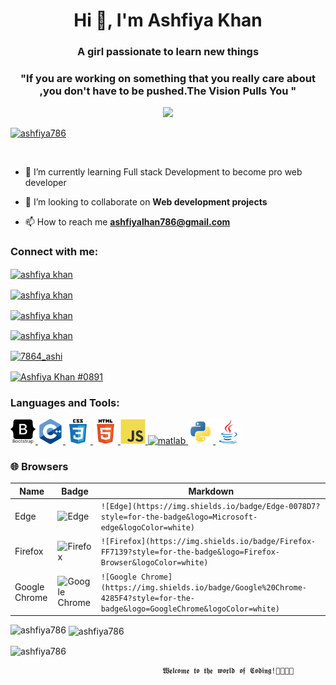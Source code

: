 <h1 align="center">Hi 👋, I'm Ashfiya Khan</h1>

<h3 align="center">A girl passionate to learn new things</h3>
<h3 align="center">"If you are working on something that you really care about ,you don't have to be pushed.The Vision Pulls You "</h3> 

 <p align="center"> 
   <a href="#"><img width="650px" src="https://readme-typing-svg.herokuapp.com?font=Ubuntu&color=58a6ff&size=22&center=true&lines=Hello,+World+🌎;Welcome+to+my+profile+😇;Glad+to+see+you+here+😀;Feel+free+to+look+around+😌;Reach+me+out+whenever+you+need+me+🤗;Have+an+awesome+day+😊"></a> 
 </p>
<p align="left"> <a href="https://github.com/ryo-ma/github-profile-trophy"><img src="https://github-profile-trophy.vercel.app/?username=ashfiya786" alt="ashfiya786" /></a> </p>

<p align="left"> <a href="https://twitter.com/" target="blank"><img src="https://img.shields.io/twitter/follow/?logo=twitter&style=for-the-badge" alt="" /></a> </p>

- 🌱 I’m currently learning Full stack Development to become pro web developer

- 👯 I’m looking to collaborate on **Web development projects**

- 📫 How to reach me **ashfiyalhan786@gmail.com**

<h3 align="left">Connect with me:</h3>

<p align="left">

<a href="https://dev.to/ashfiya khan" target="blank"><img align="center" src="https://cdn.jsdelivr.net/npm/simple-icons@3.0.1/icons/dev-dot-to.svg" alt="ashfiya khan" height="30" width="40" /></a>

<a href="https://linkedin.com/in/ashfiya khan" target="blank"><img align="center" src="https://raw.githubusercontent.com/rahuldkjain/github-profile-readme-generator/master/src/images/icons/Social/linked-in-alt.svg" alt="ashfiya khan" height="30" width="40" /></a>

<a href="https://stackoverflow.com/users/ashfiya khan" target="blank"><img align="center" src="https://raw.githubusercontent.com/rahuldkjain/github-profile-readme-generator/master/src/images/icons/Social/stack-overflow.svg" alt="ashfiya khan" height="30" width="40" /></a>

<a href="https://fb.com/ashfiya khan" target="blank"><img align="center" src="https://raw.githubusercontent.com/rahuldkjain/github-profile-readme-generator/master/src/images/icons/Social/facebook.svg" alt="ashfiya khan" height="30" width="40" /></a>

<a href="https://instagram.com/7864_ashi" target="blank"><img align="center" src="https://raw.githubusercontent.com/rahuldkjain/github-profile-readme-generator/master/src/images/icons/Social/instagram.svg" alt="7864_ashi" height="30" width="40" /></a>

<a href="https://discord.gg/Ashfiya Khan #0891" target="blank"><img align="center" src="https://raw.githubusercontent.com/rahuldkjain/github-profile-readme-generator/master/src/images/icons/Social/discord.svg" alt="Ashfiya Khan #0891" height="30" width="40" /></a>

</p>

<h3 align="left">Languages and Tools:</h3>

<p align="left"> <a href="https://getbootstrap.com" target="_blank"> <img src="https://raw.githubusercontent.com/devicons/devicon/master/icons/bootstrap/bootstrap-plain-wordmark.svg" alt="bootstrap" width="40" height="40"/> </a> <a href="https://www.w3schools.com/cpp/" target="_blank"> <img src="https://raw.githubusercontent.com/devicons/devicon/master/icons/cplusplus/cplusplus-original.svg" alt="cplusplus" width="40" height="40"/> </a> <a href="https://www.w3schools.com/css/" target="_blank"> <img src="https://raw.githubusercontent.com/devicons/devicon/master/icons/css3/css3-original-wordmark.svg" alt="css3" width="40" height="40"/> </a> <a href="https://www.w3.org/html/" target="_blank"> <img src="https://raw.githubusercontent.com/devicons/devicon/master/icons/html5/html5-original-wordmark.svg" alt="html5" width="40" height="40"/> </a> <a href="https://developer.mozilla.org/en-US/docs/Web/JavaScript" target="_blank"> <img src="https://raw.githubusercontent.com/devicons/devicon/master/icons/javascript/javascript-original.svg" alt="javascript" width="40" height="40"/> </a> <a href="https://www.mathworks.com/" target="_blank"> <img src="https://upload.wikimedia.org/wikipedia/commons/2/21/Matlab_Logo.png" alt="matlab" width="40" height="40"/> </a> <a href="https://www.python.org" target="_blank"> <img src="https://raw.githubusercontent.com/devicons/devicon/master/icons/python/python-original.svg" alt="python" width="40" height="40"/> </a> </a> <a href="https://www.java.org" target="_blank"> <img src="https://raw.githubusercontent.com/devicons/devicon/master/icons/java/java-original.svg" alt="java" width="40" height="40"/> </a> </p></p>

 ### 🌐 Browsers 


 | Name          | Badge                                                                                                                       | Markdown                                                                                                                      | 
 | ------------- | --------------------------------------------------------------------------------------------------------------------------- | ----------------------------------------------------------------------------------------------------------------------------- | 
 | Edge          | ![Edge](https://img.shields.io/badge/Edge-0078D7?style=for-the-badge&logo=Microsoft-edge&logoColor=white)                   | `![Edge](https://img.shields.io/badge/Edge-0078D7?style=for-the-badge&logo=Microsoft-edge&logoColor=white)`                   | 
 | Firefox       | ![Firefox](https://img.shields.io/badge/Firefox-FF7139?style=for-the-badge&logo=Firefox&logoColor=white)                    | `![Firefox](https://img.shields.io/badge/Firefox-FF7139?style=for-the-badge&logo=Firefox-Browser&logoColor=white)`            | 
 | Google Chrome | ![Google Chrome](https://img.shields.io/badge/Google%20Chrome-4285F4?style=for-the-badge&logo=GoogleChrome&logoColor=white) | `![Google Chrome](https://img.shields.io/badge/Google%20Chrome-4285F4?style=for-the-badge&logo=GoogleChrome&logoColor=white)` | 

<p><img align="left" src="https://github-readme-stats.vercel.app/api/top-langs?username=ashfiya786&show_icons=true&locale=en&layout=compact" alt="ashfiya786" /></p>

<p>&nbsp;<img align="center" src="https://github-readme-stats.vercel.app/api?username=ashfiya786&show_icons=true&locale=en" alt="ashfiya786" /></p>

<p><img align="center" src="https://github-readme-streak-stats.herokuapp.com/?user=ashfiya786&" alt="ashfiya786" /></p>









 
<!--  [3:34 pm, 06/06/2022] Shrey Shrivastava 21 Jan: <!-- - 👋 Hi, I’m @Shrey-Srivastava
<!-- - 👀 I’m interested to learn more skills to overcome coding challenges
- 🌱 I’m currently learning Full stack Development to become pro web developer
- 💞 I’m looking to collaborate on other contents
- 😎 I know C++, C, Java and Python   
- 🤖 I'm co-leader and pro-coding member of Hackathon Team at VIT, Bhopal-@White Hats
- 🥅 2021 Goals: Contribute more to Open Source projects
- ⚡ Fun fact: I love to play 3D online games -->


<!---
Shrey-Srivastava21/Shrey-Srivastava21 is a ✨ special ✨ repository because its `README.md` (this file) appears on your GitHub profile.
You can click the Preview link to take a look at your changes.
--->

<!-- ## Colorize

<img src="https://github.com/aagarwal1012/Animated-Text-Kit/blob/master/display/colorize.gif?raw=true" align = "right" height = "300px"> -->



<!-- <p align="right">
  <a href="https://wakatime.com/@shakib"><img alt="" src="https://wakatime.com/badge/user/8e02bfd3-85d8-4d9d-88df-fa983f91ff30.svg"></a>
  <a href="#"><img alt="" src="https://gpvc.arturio.dev/Mo-Shakib"></a>
</p>
<h3 align="center">
<!--   <h3 align="center">Passionate in Software Development and Web Development👻👾</h3>
  Hi 👋there, I'm Shrey Srivastava@Dev🐱‍👤 -->
<!--   <img src="https://media.giphy.com/media/hvRJCLFzcasrR4ia7z/giphy.gif" width="28"> -->
<!-- </h3> -->

<!-- <p alig//n="center"> -->
<!--   <a href="#"><img width="650px" src="https://readme-typing-svg.herokuapp.com?font=Ubuntu&color=58a6ff&size=22&center=true&lines=Hello,+World+🌎;Welcome+to+my+profile+😇;Happy+to+see+you+here+😀;Feel+free+to+look+around+😌;Reach+me+out+if+you+need+me+🤗;Have+a+great+day+😊"></a> -->
<!-- </p> -->


<!-- <h1 align="center">Hi 👋, I'm Shrey Srivastava@Dev🐱‍👤</h1> -->
<!-- <h3 align="center">Passionate in Software & Web Development👻👾</h3> -->
<!-- <h3 align="center">(◠‿◕)SHREY╬メ🎭</h3> -->
<!-- <h3 align="center">🙂 NEVER GIVE UP😉</h3> -->
<!-- <h3 align="center">🎶🔋📲🍗👨‍💼♻️</h3> -->
<!-- <h3 align="center">👨‍💻Dream Software Expert</h3> -->
<!-- <h3 align="center">#loveprogramming#chillwith😍</h3> -->


<!-- <a href=""> -->
<!-- <img src="![1](https://user-images.githubusercontent.com/84815622/164991101-492e0e1c-bc8c-4336-8dae-e77fca9ccfce.png) -->
<!-- " /> -->
<!-- </a> -->

<!-- ### 🍁 My Skill Stacks : -->

<!-- |               |           | -->
<!-- |       ---     |    ---    | -->
<!-- | `Web-Dev`     | ![HTML5](https://img.shields.io/badge/-HTML5-CC2400?style=for-the-badge&logo=html5&logoColor=white) ![CSS3](https://img.shields.io/badge/-CSS3-E24800?style=for-the-badge&logo=css3) ![JavaScript](https://img.shields.io/badge/-JavaScript-FE7601?style=for-the-badge&logo=javascript) ![Bootstrap](https://img.shields.io/badge/bootstrap-FE9A00?style=for-the-badge&logo=bootstrap&logoColor=white)| -->
<!-- | `Languages`   | ![C++](https://img.shields.io/badge/-C++-034D9A?style=for-the-badge&logo=c%2B%2B) ![Python](https://img.shields.io/badge/-Python-1F65AC?style=for-the-badge&logo=Python&logoColor=white) ![MySQL](https://img.shields.io/badge/-MySQL-307BBD?style=for-the-badge&logo=mysql&logoColor=white)| -->
<!-- | `Tools`       | ![VS Code](https://img.shields.io/badge/Visual_Studio_Code-5D1A60?style=for-the-badge&logo=visual%20studio%20code&logoColor=white) ![Git](https://img.shields.io/badge/Git-682181?style=for-the-badge&logo=git&logoColor=white) ![Heroku](https://img.shields.io/badge/Heroku-AA2690?style=for-the-badge&logo=heroku&logoColor=white) ![Vercel](https://img.shields.io/badge/vercel-AA42F1.svg?style=for-the-badge&logo=vercel&logoColor=white) ![Next.js](https://img.shields.io/badge/next.js-000000?style=for-the-badge&logo=next.js&logoColor=white) ![Flask](https://img.shields.io/badge/flask-%23000.svg?style=for-the-badge&logo=flask&logoColor=white) ![Figma](https://img.shields.io/badge/figma-%2 -->



<!-- [3:34 pm, 06/06/2022] Shrey Shrivastava 21 Jan: <!-- - 👋 Hi, I’m @Shrey-Srivastava -->
<!-- - 👀 I’m interested to learn more skills to overcome coding challenges
- 🌱 I’m currently learning Full stack Development to become pro web developer
- 💞 I’m looking to collaborate on other contents
- 😎 I know C++, C, Java and Python   
- 🤖 I'm co-leader and pro-coding member of Hackathon Team at VIT, Bhopal-@White Hats
- 📫 How to reach me @+91-6392098133
- 🥅 2021 Goals: Contribute more to Open Source projects
- ⚡ Fun fact: I love to play 3D online games -->


<!---
Shrey-Srivastava21/Shrey-Srivastava21 is a ✨ special ✨ repository because its `README.md` (this file) appears on your GitHub profile.
You can click the Preview link to take a look at your changes.
--->

<!-- ## Colorize

<img src="https://github.com/aagarwal1012/Animated-Text-Kit/blob/master/display/colorize.gif?raw=true" align = "right" height = "300px"> -->



<!-- <p align="right">
  <a href="https://wakatime.com/@shakib"><img alt="" src="https://wakatime.com/badge/user/8e02bfd3-85d8-4d9d-88df-fa983f91ff30.svg"></a>
  <a href="#"><img alt="" src="https://gpvc.arturio.dev/Mo-Shakib"></a>
</p>
<h3 align="center">
<!--   <h3 align="center">Passionate in Software Development and Web Development👻👾</h3>
  Hi 👋there, I'm Shrey Srivastava@Dev🐱‍👤 -->
<!--   <img src="https://media.giphy.com/media/hvRJCLFzcasrR4ia7z/giphy.gif" width="28"> -->
<!-- </h3> -->

<!-- <p align="center"> -->
<!--   <a href="#"><img width="650px" src="https://readme-typing-svg.herokuapp.com?font=Ubuntu&color=58a6ff&size=22&center=true&lines=Hello,+World+🌎;Welcome+to+my+profile+😇;Glad+to+see+you+here+😀;Feel+free+to+look+around+😌;Reach+me+out+whenever+you+need+me+🤗;Have+an+awesome+day+😊"></a> -->
<!-- </p> -->


<!-- <h1 align="center">Hi 👋, I'mv🐱‍👤</h1> -->
<!-- <h3 align="center">Passionate in Software & Web Development👻👾</h3> -->
<!-- <h3 align="center">(◠‿◕)SHREY╬メ🎭</h3> -->
<!-- <h3 align="center">🙂 NEVER GIVE UP😉</h3> -->
<!-- <h3 align="center">🎶🔋📲🍗👨‍💼♻️</h3> -->
<!-- <h3 align="center">👨‍💻Dream Software Expert</h3> -->
<!-- <h3 align="center">#loveprogramming#chillwith😍</h3> -->


<!-- <a href=""> -->
<!-- <img src="![1](https://user-images.githubusercontent.com/84815622/164991101-492e0e1c-bc8c-4336-8dae-e77fca9ccfce.png) -->
<!-- " /> -->
<!-- </a> -->

<!-- ### 🍁 My Skill Stacks : -->

<!--                |           | -->
<!-- |       ---     |    ---    | -->
<!-- | `Web-Dev`     | ![HTML5](https://img.shields.io/badge/-HTML5-CC2400?style=for-the-badge&logo=html5&logoColor=white) ![CSS3](https://img.shields.io/badge/-CSS3-E24800?style=for-the-badge&logo=css3) ![JavaScript](https://img.shields.io/badge/-JavaScript-FE7601?style=for-the-badge&logo=javascript) ![Bootstrap](https://img.shields.io/badge/bootstrap-FE9A00?style=for-the-badge&logo=bootstrap&logoColor=white)| -->
<!-- | `Languages`   | ![C++](https://img.shields.io/badge/-C++-034D9A?style=for-the-badge&logo=c%2B%2B) ![Python](https://img.shields.io/badge/-Python-1F65AC?style=for-the-badge&logo=Python&logoColor=white) ![MySQL](https://img.shields.io/badge/-MySQL-307BBD?style=for-the-badge&logo=mysql&logoColor=white)| -->
<!-- | `Tools`       | ![VS Code](https://img.shields.io/badge/Visual_Studio_Code-5D1A60?style=for-the-badge&logo=visual%20studio%20code&logoColor=white) ![Git](https://img.shields.io/badge/Git-682181?style=for-the-badge&logo=git&logoColor=white) ![Heroku](https://img.shields.io/badge/Heroku-AA2690?style=for-the-badge&logo=heroku&logoColor=white) ![Vercel](https://img.shields.io/badge/vercel-AA42F1.svg?style=for-the-badge&logo=vercel&logoColor=white) ![Next.js](https://img.shields.io/badge/next.js-000000?style=for-the-badge&logo=next.js&logoColor=white) ![Flask](https://img.shields.io/badge/flask-%23000.svg?style=for-the-badge&logo=flask&logoColor=white) ![Figma](https://img.shields.io/badge/figma-%23F24E1E.svg?style=for-the-badge&logo=figma&logoColor=white) ![Adobe Illustrator](https://img.shields.io/badge/adobeillustrator-%23FF9A00.svg?style=for-the-badge&logo=adobeillustrator&logoColor=white)| -->
<!--  -->
<!-- ### 🌐 Browsers -->


<!-- | Name          | Badge                                                                                                                       | Markdown                                                                                                                      | -->
<!-- | ------------- | --------------------------------------------------------------------------------------------------------------------------- | ----------------------------------------------------------------------------------------------------------------------------- | -->
<!-- | Brave         | ![Brave](https://img.shields.io/badge/Brave-FB542B?style=for-the-badge&logo=Brave&logoColor=white)                          | `![Brave](https://img.shields.io/badge/Brave-FB542B?style=for-the-badge&logo=Brave&logoColor=white)`                          | -->
<!-- | Edge          | ![Edge](https://img.shields.io/badge/Edge-0078D7?style=for-the-badge&logo=Microsoft-edge&logoColor=white)                   | `![Edge](https://img.shields.io/badge/Edge-0078D7?style=for-the-badge&logo=Microsoft-edge&logoColor=white)`                   | -->
<!-- | Firefox       | ![Firefox](https://img.shields.io/badge/Firefox-FF7139?style=for-the-badge&logo=Firefox&logoColor=white)                    | `![Firefox](https://img.shields.io/badge/Firefox-FF7139?style=for-the-badge&logo=Firefox-Browser&logoColor=white)`            | -->
<!-- | Google Chrome | ![Google Chrome](https://img.shields.io/badge/Google%20Chrome-4285F4?style=for-the-badge&logo=GoogleChrome&logoColor=white) | `![Google Chrome](https://img.shields.io/badge/Google%20Chrome-4285F4?style=for-the-badge&logo=GoogleChrome&logoColor=white)` | -->

<!-- ## 📚 Education [🔝](#welcome-badges-4-readmemd-profile)

| 
Badge                                                                                                                    | URL                                                                                                          |
| ------------------------------------------------------------------------------------------------------------------------ | ------------------------------------------------------------------------------------------------------------ |
| <img src="https://img.shields.io/badge/Codecademy-FFF0E5?style=for-the-badge&logo=codecademy&logoColor=303347" />        | `https://img.shields.io/badge/Codecademy-FFF0E5?style=for-the-badge&logo=codecademy&logoColor=303347`        |
| <img src="https://img.shields.io/badge/coding%20ninjas-DD6620?style=for-the-badge&logo=codingninjas&logoColor=white" />  | `https://img.shields.io/badge/coding%20ninjas-DD6620?style=for-the-badge&logo=codingninjas&logoColor=white`  |
| <img src="https://img.shields.io/badge/Leetcode-000000?style=for-the-badge&logo=LeetCode&logoColor=#d16c06" />           |    https://img.shields.io/badge/LeetCode-000000?style=for-the-badge&logo=LeetCode&logoColor=#d16c06                          |
| <img src="https://img.shields.io/badge/Coursera-0056D2?style=for-the-badge&logo=Coursera&logoColor=white" />             | 
 -->
                                      𝖂𝖊𝖑𝖈𝖔𝖒𝖊 𝖙𝖔 𝖙𝖍𝖊 𝖜𝖔𝖗𝖑𝖉 𝖔𝖋 𝕮𝖔𝖉𝖎𝖓𝖌!👩🏻‍💻🤗


